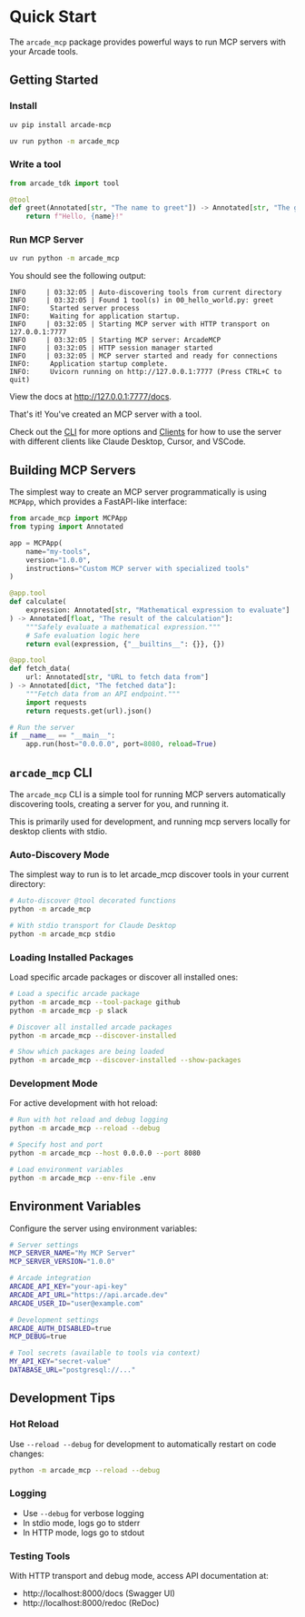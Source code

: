# Quick Start

The `arcade_mcp` package provides powerful ways to run MCP servers with your Arcade tools.

## Getting Started

### Install

```bash
uv pip install arcade-mcp
```


```bash
uv run python -m arcade_mcp
```

### Write a tool


```python
from arcade_tdk import tool

@tool
def greet(Annotated[str, "The name to greet"]) -> Annotated[str, "The greeting"]:
    return f"Hello, {name}!"
```

### Run MCP Server

```bash
uv run python -m arcade_mcp
```

You should see the following output:

```text
INFO     | 03:32:05 | Auto-discovering tools from current directory
INFO     | 03:32:05 | Found 1 tool(s) in 00_hello_world.py: greet
INFO:     Started server process
INFO:     Waiting for application startup.
INFO     | 03:32:05 | Starting MCP server with HTTP transport on 127.0.0.1:7777
INFO     | 03:32:05 | Starting MCP server: ArcadeMCP
INFO     | 03:32:05 | HTTP session manager started
INFO     | 03:32:05 | MCP server started and ready for connections
INFO:     Application startup complete.
INFO:     Uvicorn running on http://127.0.0.1:7777 (Press CTRL+C to quit)
```

View the docs at http://127.0.0.1:7777/docs.

That's it! You've created an MCP server with a tool.

Check out the [CLI](../api/cli.md) for more options and [Clients](../clients/README.md) for how to use the server with different clients like Claude Desktop, Cursor, and VSCode.


## Building MCP Servers

The simplest way to create an MCP server programmatically is using `MCPApp`, which provides a FastAPI-like interface:

```python
from arcade_mcp import MCPApp
from typing import Annotated

app = MCPApp(
    name="my-tools",
    version="1.0.0",
    instructions="Custom MCP server with specialized tools"
)

@app.tool
def calculate(
    expression: Annotated[str, "Mathematical expression to evaluate"]
) -> Annotated[float, "The result of the calculation"]:
    """Safely evaluate a mathematical expression."""
    # Safe evaluation logic here
    return eval(expression, {"__builtins__": {}}, {})

@app.tool
def fetch_data(
    url: Annotated[str, "URL to fetch data from"]
) -> Annotated[dict, "The fetched data"]:
    """Fetch data from an API endpoint."""
    import requests
    return requests.get(url).json()

# Run the server
if __name__ == "__main__":
    app.run(host="0.0.0.0", port=8080, reload=True)
```

## `arcade_mcp` CLI

The `arcade_mcp` CLI is a simple tool for running MCP servers automatically discovering tools, creating a server for you, and running it.

This is primarily used for development, and running mcp servers locally for desktop clients with stdio.

### Auto-Discovery Mode

The simplest way to run is to let arcade_mcp discover tools in your current directory:

```bash
# Auto-discover @tool decorated functions
python -m arcade_mcp

# With stdio transport for Claude Desktop
python -m arcade_mcp stdio
```

### Loading Installed Packages

Load specific arcade packages or discover all installed ones:

```bash
# Load a specific arcade package
python -m arcade_mcp --tool-package github
python -m arcade_mcp -p slack

# Discover all installed arcade packages
python -m arcade_mcp --discover-installed

# Show which packages are being loaded
python -m arcade_mcp --discover-installed --show-packages
```

### Development Mode

For active development with hot reload:

```bash
# Run with hot reload and debug logging
python -m arcade_mcp --reload --debug

# Specify host and port
python -m arcade_mcp --host 0.0.0.0 --port 8080

# Load environment variables
python -m arcade_mcp --env-file .env
```


## Environment Variables

Configure the server using environment variables:

```bash
# Server settings
MCP_SERVER_NAME="My MCP Server"
MCP_SERVER_VERSION="1.0.0"

# Arcade integration
ARCADE_API_KEY="your-api-key"
ARCADE_API_URL="https://api.arcade.dev"
ARCADE_USER_ID="user@example.com"

# Development settings
ARCADE_AUTH_DISABLED=true
MCP_DEBUG=true

# Tool secrets (available to tools via context)
MY_API_KEY="secret-value"
DATABASE_URL="postgresql://..."
```

## Development Tips

### Hot Reload
Use `--reload --debug` for development to automatically restart on code changes:

```bash
python -m arcade_mcp --reload --debug
```

### Logging
- Use `--debug` for verbose logging
- In stdio mode, logs go to stderr
- In HTTP mode, logs go to stdout

### Testing Tools
With HTTP transport and debug mode, access API documentation at:
- http://localhost:8000/docs (Swagger UI)
- http://localhost:8000/redoc (ReDoc)
